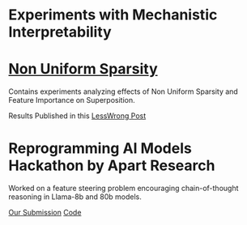 # Experiments with Mechanistic Interpretability

# [Non Uniform Sparsity](./non-uniform-sparsity/)

Contains experiments analyzing effects of Non Uniform Sparsity and Feature Importance on Superposition.

Results Published in this [LessWrong Post](https://www.lesswrong.com/posts/WwxG8RRHrorJgpoAk/effects-of-non-uniform-sparsity-on-superposition-in-toy)

# Reprogramming AI Models Hackathon by Apart Research

Worked on a feature steering problem encouraging chain-of-thought reasoning in Llama-8b and 80b models.

[Our Submission](https://www.apartresearch.com/project/encouraging-chain-of-thought-reasoning)
[Code](https://github.com/ThomasWalker1/reprogramming_ai_models)
